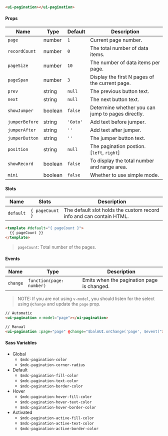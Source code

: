 ```html
<ui-pagination></ui-pagination>
```

#### Props

| Name           | Type    | Default  | Description                                       |
| -------------- | ------- | -------- | ------------------------------------------------- |
| `page`         | number  | `1`      | Current page number.                              |
| `recordCount`  | number  | `0`      | The total number of data items.                   |
| `pageSize`     | number  | `10`     | The number of data items per page.                |
| `pageSpan`     | number  | `3`      | Display the first N pages of the current page.    |
| `prev`         | string  | `null`   | The previous button text.                         |
| `next`         | string  | `null`   | The next button text.                             |
| `showJumper`   | boolean | `false`  | Determine whether you can jump to pages directly. |
| `jumperBefore` | string  | `'Goto'` | Add text before jumper.                           |
| `jumperAfter`  | string  | `''`     | Add text after jumper.                            |
| `jumperButton` | string  | `''`     | The jumper button text.                           |
| `position`     | string  | `null`   | The pagination postion. [`left`, `right`]         |
| `showRecord`   | boolean | `false`  | To display the total number and range area.       |
| `mini`         | boolean | `false`  | Whether to use simple mode.                       |

#### Slots

| Name      | Slots           | Description                                                         |
| --------- | --------------- | ------------------------------------------------------------------- |
| `default` | `{ pageCount }` | The default slot holds the custom record info and can contain HTML. |

```html
<template #default="{ pageCount }">
  {{ pageCount }}
</template>
```

> `pageCount`: Total number of the pages.

#### Events

| Name     | Type                     | Description                                |
| -------- | ------------------------ | ------------------------------------------ |
| `change` | `function(page: number)` | Emits when the pagination page is changed. |

> NOTE: If you are not using `v-model`, you should listen for the select using `@change` and update the `page` prop.

```html
// Automatic
<ui-pagination v-model="page"></ui-pagination>

// Manual
<ui-pagination :page="page" @change="$balmUI.onChange('page', $event)"></ui-pagination>
```

#### Sass Variables

- Global
  - `$mdc-pagination-color`
  - `$mdc-pagination-corner-radius`
- Default
  - `$mdc-pagination-fill-color`
  - `$mdc-pagination-text-color`
  - `$mdc-pagination-border-color`
- Hover
  - `$mdc-pagination-hover-fill-color`
  - `$mdc-pagination-hover-text-color`
  - `$mdc-pagination-hover-border-color`
- Activated
  - `$mdc-pagination-active-fill-color`
  - `$mdc-pagination-active-text-color`
  - `$mdc-pagination-active-border-color`
